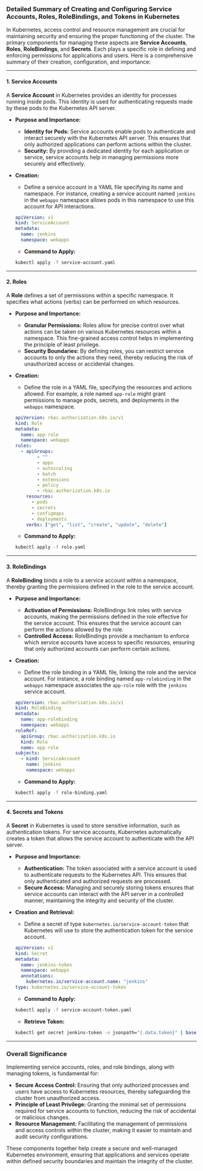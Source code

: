 ### Detailed Summary of Creating and Configuring Service Accounts, Roles, RoleBindings, and Tokens in Kubernetes

In Kubernetes, access control and resource management are crucial for maintaining security and ensuring the proper functioning of the cluster. The primary components for managing these aspects are **Service Accounts**, **Roles**, **RoleBindings**, and **Secrets**. Each plays a specific role in defining and enforcing permissions for applications and users. Here is a comprehensive summary of their creation, configuration, and importance:

---

#### **1. Service Accounts**

A **Service Account** in Kubernetes provides an identity for processes running inside pods. This identity is used for authenticating requests made by these pods to the Kubernetes API server. 

- **Purpose and Importance:**
  - **Identity for Pods:** Service accounts enable pods to authenticate and interact securely with the Kubernetes API server. This ensures that only authorized applications can perform actions within the cluster.
  - **Security:** By providing a dedicated identity for each application or service, service accounts help in managing permissions more securely and effectively.

- **Creation:**
  - Define a service account in a YAML file specifying its name and namespace. For instance, creating a service account named `jenkins` in the `webapps` namespace allows pods in this namespace to use this account for API interactions.

  ```yaml
  apiVersion: v1
  kind: ServiceAccount
  metadata:
    name: jenkins
    namespace: webapps
  ```

  - **Command to Apply:**

  ```bash
  kubectl apply -f service-account.yaml
  ```

---

#### **2. Roles**

A **Role** defines a set of permissions within a specific namespace. It specifies what actions (verbs) can be performed on which resources.

- **Purpose and Importance:**
  - **Granular Permissions:** Roles allow for precise control over what actions can be taken on various Kubernetes resources within a namespace. This fine-grained access control helps in implementing the principle of least privilege.
  - **Security Boundaries:** By defining roles, you can restrict service accounts to only the actions they need, thereby reducing the risk of unauthorized access or accidental changes.

- **Creation:**
  - Define the role in a YAML file, specifying the resources and actions allowed. For example, a role named `app-role` might grant permissions to manage pods, secrets, and deployments in the `webapps` namespace.

  ```yaml
  apiVersion: rbac.authorization.k8s.io/v1
  kind: Role
  metadata:
    name: app-role
    namespace: webapps
  rules:
    - apiGroups:
          - ""
          - apps
          - autoscaling
          - batch
          - extensions
          - policy
          - rbac.authorization.k8s.io
      resources:
        - pods
        - secrets
        - configmaps
        - deployments
      verbs: ["get", "list", "create", "update", "delete"]
  ```

  - **Command to Apply:**

  ```bash
  kubectl apply -f role.yaml
  ```

---

#### **3. RoleBindings**

A **RoleBinding** binds a role to a service account within a namespace, thereby granting the permissions defined in the role to the service account.

- **Purpose and Importance:**
  - **Activation of Permissions:** RoleBindings link roles with service accounts, making the permissions defined in the role effective for the service account. This ensures that the service account can perform the actions allowed by the role.
  - **Controlled Access:** RoleBindings provide a mechanism to enforce which service accounts have access to specific resources, ensuring that only authorized accounts can perform certain actions.

- **Creation:**
  - Define the role binding in a YAML file, linking the role and the service account. For instance, a role binding named `app-rolebinding` in the `webapps` namespace associates the `app-role` role with the `jenkins` service account.

  ```yaml
  apiVersion: rbac.authorization.k8s.io/v1
  kind: RoleBinding
  metadata:
    name: app-rolebinding
    namespace: webapps
  roleRef:
    apiGroup: rbac.authorization.k8s.io
    kind: Role
    name: app-role
  subjects:
    - kind: ServiceAccount
      name: jenkins
      namespace: webapps
  ```

  - **Command to Apply:**

  ```bash
  kubectl apply -f role-binding.yaml
  ```

---

#### **4. Secrets and Tokens**

A **Secret** in Kubernetes is used to store sensitive information, such as authentication tokens. For service accounts, Kubernetes automatically creates a token that allows the service account to authenticate with the API server.

- **Purpose and Importance:**
  - **Authentication:** The token associated with a service account is used to authenticate requests to the Kubernetes API. This ensures that only authenticated and authorized requests are processed.
  - **Secure Access:** Managing and securely storing tokens ensures that service accounts can interact with the API server in a controlled manner, maintaining the integrity and security of the cluster.

- **Creation and Retrieval:**
  - Define a secret of type `kubernetes.io/service-account-token` that Kubernetes will use to store the authentication token for the service account.

  ```yaml
  apiVersion: v1
  kind: Secret
  metadata:
    name: jenkins-token
    namespace: webapps
    annotations:
      kubernetes.io/service-account.name: "jenkins"
  type: kubernetes.io/service-account-token
  ```

  - **Command to Apply:**

  ```bash
  kubectl apply -f service-account-token.yaml
  ```

  - **Retrieve Token:**

  ```bash
  kubectl get secret jenkins-token -o jsonpath="{.data.token}" | base64 --decode
  ```

---

### **Overall Significance**

Implementing service accounts, roles, and role bindings, along with managing tokens, is fundamental for:

- **Secure Access Control:** Ensuring that only authorized processes and users have access to Kubernetes resources, thereby safeguarding the cluster from unauthorized access.
- **Principle of Least Privilege:** Granting the minimal set of permissions required for service accounts to function, reducing the risk of accidental or malicious changes.
- **Resource Management:** Facilitating the management of permissions and access controls within the cluster, making it easier to maintain and audit security configurations.

These components together help create a secure and well-managed Kubernetes environment, ensuring that applications and services operate within defined security boundaries and maintain the integrity of the cluster.
